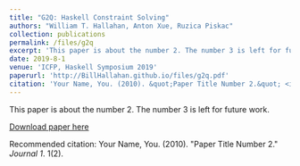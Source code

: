 ```yaml
---
title: "G2Q: Haskell Constraint Solving"
authors: "William T. Hallahan, Anton Xue, Ruzica Piskac"
collection: publications
permalink: /files/g2q
excerpt: 'This paper is about the number 2. The number 3 is left for future work.'
date: 2019-8-1
venue: 'ICFP, Haskell Symposium 2019'
paperurl: 'http://BillHallahan.github.io/files/g2q.pdf'
citation: 'Your Name, You. (2010). &quot;Paper Title Number 2.&quot; <i>Journal 1</i>. 1(2).'
---
```

This paper is about the number 2. The number 3 is left for future work.

[Download paper here](http://academicpages.github.io/files/paper2.pdf)

Recommended citation: Your Name, You. (2010). "Paper Title Number 2." <i>Journal 1</i>. 1(2).
